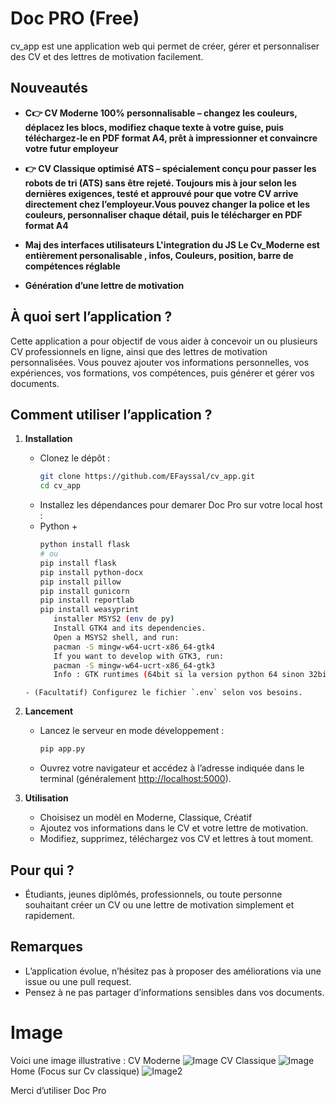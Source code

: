 # Doc PRO (Free)

cv_app est une application web qui permet de créer, gérer et personnaliser des CV et des lettres de motivation facilement.

## Nouveautés
- **C👉 CV Moderne 100% personnalisable – changez les couleurs, déplacez les blocs, modifiez chaque texte à votre guise, puis téléchargez-le en PDF format A4, prêt à impressionner et convaincre votre futur employeur** 

- **👉 CV Classique optimisé ATS – spécialement conçu pour passer les robots de tri (ATS) sans être rejeté. Toujours mis à jour selon les dernières exigences, testé et approuvé pour que votre CV arrive directement chez l’employeur.Vous pouvez changer la police et les couleurs, personnaliser chaque détail, puis le télécharger en PDF format A4** 

- **Maj des interfaces utilisateurs L'integration du JS Le Cv_Moderne est entièrement personalisable , infos, Couleurs, position, barre de compétences réglable**
- **Génération d’une lettre de motivation** 


## À quoi sert l’application ?

Cette application a pour objectif de vous aider à concevoir un ou plusieurs CV professionnels en ligne, ainsi que des lettres de motivation personnalisées. Vous pouvez ajouter vos informations personnelles, vos expériences, vos formations, vos compétences, puis générer et gérer vos documents.

## Comment utiliser l’application ?

1. **Installation**
   - Clonez le dépôt :
     ```bash
     git clone https://github.com/EFayssal/cv_app.git
     cd cv_app
     ```
   - Installez les dépendances pour demarer Doc Pro sur votre local host  :
   - Python + 
     ```bash
     python install flask
     # ou
     pip install flask
     pip install python-docx
     pip install pillow
     pip install gunicorn
     pip install reportlab
     pip install weasyprint
        installer MSYS2 (env de py)
        Install GTK4 and its dependencies. 
        Open a MSYS2 shell, and run:
        pacman -S mingw-w64-ucrt-x86_64-gtk4
        If you want to develop with GTK3, run:
        pacman -S mingw-w64-ucrt-x86_64-gtk3
        Info : GTK runtimes (64bit si la version python 64 sinon 32bit)
     
    ```
   - (Facultatif) Configurez le fichier `.env` selon vos besoins.

2. **Lancement**
   - Lancez le serveur en mode développement :
     ```bash
     pip app.py
     ```
   - Ouvrez votre navigateur et accédez à l’adresse indiquée dans le terminal (généralement [http://localhost:5000](http://localhost:5000)).

3. **Utilisation**
   - Choisisez un modèl en Moderne, Classique, Créatif
   - Ajoutez vos informations dans le CV et votre lettre de motivation.
   - Modifiez, supprimez, téléchargez vos CV et lettres à tout moment.

## Pour qui ?

- Étudiants, jeunes diplômés, professionnels, ou toute personne souhaitant créer un CV ou une lettre de motivation simplement et rapidement.

## Remarques

- L’application évolue, n’hésitez pas à proposer des améliorations via une issue ou une pull request.
- Pensez à ne pas partager d’informations sensibles dans vos documents.

# Image

Voici une image illustrative :
CV Moderne 
![Image](https://github.com/user-attachments/assets/d363a247-ba8c-4b82-9323-2dbed8454d62)
CV Classique 
![Image](https://github.com/user-attachments/assets/6de7c746-b32a-4eea-b5ae-e6b141537fa5)
Home (Focus sur Cv classique)
![Image2](https://github.com/user-attachments/assets/162bf825-5693-4dda-9f49-c92318fe742f)

Merci d’utiliser Doc Pro 
